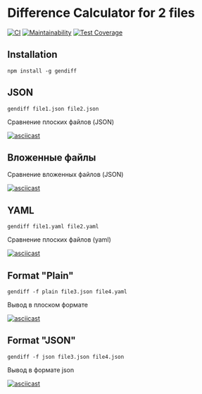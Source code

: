 # Difference Calculator for 2 files

[![CI](https://github.com/Svencap/frontend-project-lvl2/actions/workflows/main.yml/badge.svg)](https://github.com/Svencap/frontend-project-lvl2/actions/workflows/main.yml)
[![Maintainability](https://api.codeclimate.com/v1/badges/dd56d65226efcb4f9f35/maintainability)](https://codeclimate.com/github/Svencap/frontend-project-lvl2/maintainability)
[![Test Coverage](https://api.codeclimate.com/v1/badges/dd56d65226efcb4f9f35/test_coverage)](https://codeclimate.com/github/Svencap/frontend-project-lvl2/test_coverage)


## Installation
```
npm install -g gendiff
```

## JSON
```
gendiff file1.json file2.json
```
Сравнение плоских файлов (JSON)

[![asciicast](https://asciinema.org/a/ig3V0IyltUp8DsxQIAbKS37TB.svg)](https://asciinema.org/a/ig3V0IyltUp8DsxQIAbKS37TB)

## Вложенные файлы

Сравнение вложенных файлов (JSON)

[![asciicast](https://asciinema.org/a/iZ12tDvTp3Q0EbmGoW9fAZ0yH.svg)](https://asciinema.org/a/iZ12tDvTp3Q0EbmGoW9fAZ0yH)

## YAML
```
gendiff file1.yaml file2.yaml
```
Сравнение плоских файлов (yaml)

[![asciicast](https://asciinema.org/a/B2vHppxk5AaawrJFlGwsYyz2D.svg)](https://asciinema.org/a/B2vHppxk5AaawrJFlGwsYyz2D)


## Format "Plain"
```
gendiff -f plain file3.json file4.yaml
```
Вывод в плоском формате

[![asciicast](https://asciinema.org/a/ooQ5B5P1jYT7DP32BkXt0af9q.svg)](https://asciinema.org/a/ooQ5B5P1jYT7DP32BkXt0af9q)

## Format "JSON"
```
gendiff -f json file3.json file4.json
```

Вывод в формате json

[![asciicast](https://asciinema.org/a/tOzsADEuR81u4iaCW06pQgVrl.svg)](https://asciinema.org/a/tOzsADEuR81u4iaCW06pQgVrl)
